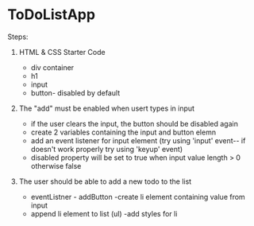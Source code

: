 # ToDoListApp

Steps:

1. HTML & CSS Starter Code

   - div container
   - h1
   - input
   - button- disabled by default

2. The "add" must be enabled when usert types in input

   - if the user clears the input, the button should be disabled again
   - create 2 variables containing the input and button elemn
   - add an event listener for input element (try using 'input' event-- if doesn't work properly try using 'keyup' event)
   - disabled property will be set to true when input value length > 0 otherwise false

3. The user should be able to add a new todo to the list
   - eventListner - addButton
     -create li element containing value from input
   - append li element to list (ul)
     -add styles for li

